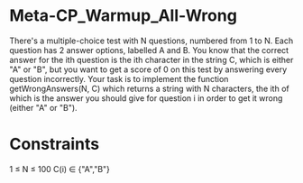 # Meta-CP_Warmup_All-Wrong
There's a multiple-choice test with N questions, numbered from 1 to N. Each question has 2 answer options, labelled A and B. You know that the correct answer for the ith question is the ith character in the string C, which is either "A" or "B", but you want to get a score of 0 on this test by answering every question incorrectly. Your task is to implement the function getWrongAnswers(N, C) which returns a string with N characters, the ith of which is the answer you should give for question i in order to get it wrong (either "A" or "B").

# Constraints
1 ≤ N ≤ 100
C(i) ∈ {"A","B"}
